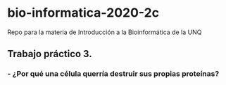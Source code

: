 # bio-informatica-2020-2c
Repo para la materia de Introducción a la Bioinformática de la UNQ

## Trabajo práctico 3. 

### - ¿Por qué una célula querría destruir sus propias proteínas?

